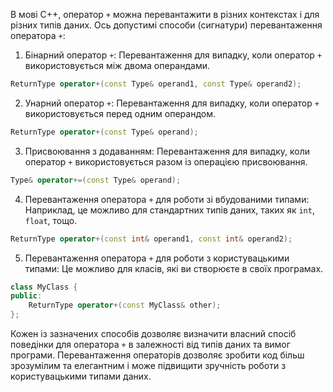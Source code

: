 В мові C++, оператор `+` можна перевантажити в різних контекстах і для різних типів даних. Ось допустимі способи (сигнатури) перевантаження оператора `+`:

1. Бінарний оператор `+`: Перевантаження для випадку, коли оператор `+` використовується між двома операндами.

```cpp
ReturnType operator+(const Type& operand1, const Type& operand2);
```

2. Унарний оператор `+`: Перевантаження для випадку, коли оператор `+` використовується перед одним операндом.

```cpp
ReturnType operator+(const Type& operand);
```

3. Присвоювання з додаванням: Перевантаження для випадку, коли оператор `+` використовується разом із операцією присвоювання.

```cpp
Type& operator+=(const Type& operand);
```

4. Перевантаження оператора `+` для роботи зі вбудованими типами: Наприклад, це можливо для стандартних типів даних, таких як `int`, `float`, тощо.

```cpp
ReturnType operator+(const int& operand1, const int& operand2);
```

5. Перевантаження оператора `+` для роботи з користувацькими типами: Це можливо для класів, які ви створюєте в своїх програмах.

```cpp
class MyClass {
public:
    ReturnType operator+(const MyClass& other);
};
```

Кожен із зазначених способів дозволяє визначити власний спосіб поведінки для оператора `+` в залежності від типів даних та вимог програми. Перевантаження операторів дозволяє зробити код більш зрозумілим та елегантним і може підвищити зручність роботи з користувацькими типами даних.